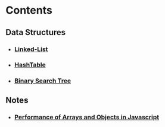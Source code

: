 # Contents

## Data Structures

* ### [Linked-List]()

* ### [HashTable]()

* ### [Binary Search Tree]()

## Notes

* ### [Performance of Arrays and Objects in Javascript]()